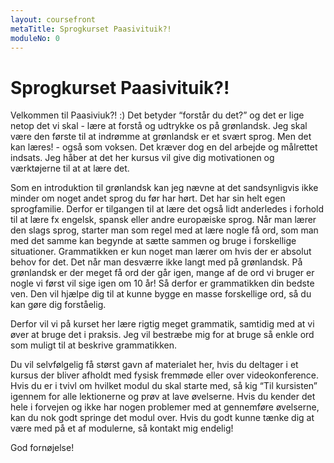 ```yaml
---
layout: coursefront
metaTitle: Sprogkurset Paasivituik?!
moduleNo: 0
---
```

# Sprogkurset Paasivituik?!

Velkommen til Paasiviuk?! :) Det betyder “forstår du det?” og det er lige netop det vi skal - lære at forstå og udtrykke os på grønlandsk. Jeg skal være den første til at indrømme at grønlandsk er et svært sprog. Men det kan læres! - også som voksen. Det kræver dog en del arbejde og målrettet indsats. Jeg håber at det her kursus vil give dig motivationen og værktøjerne til at at lære det.

Som en introduktion til grønlandsk kan jeg nævne at det sandsynligvis ikke minder om noget andet sprog du før har hørt. Det har sin helt egen sprogfamilie. Derfor er tilgangen til at lære det også lidt anderledes i forhold til at lære fx engelsk, spansk eller andre europæiske sprog. Når man lærer den slags sprog, starter man som regel med at lære nogle få ord, som man med det samme kan begynde at sætte sammen og bruge i forskellige situationer. Grammatikken er kun noget man lærer om hvis der er absolut behov for det. Det når man desværre ikke langt med på grønlandsk. På grønlandsk er der meget få ord der går igen, mange af de ord vi bruger er nogle vi først vil sige igen om 10 år! Så derfor er grammatikken din bedste ven. Den vil hjælpe dig til at kunne bygge en masse forskellige ord, så du kan gøre dig forståelig.

Derfor vil vi på kurset her lære rigtig meget grammatik, samtidig med at vi øver at bruge det i praksis. Jeg vil bestræbe mig for at bruge så enkle ord som muligt til at beskrive grammatikken.

Du vil selvfølgelig få størst gavn af materialet her, hvis du deltager i et kursus der bliver afholdt med fysisk fremmøde eller over videokonference. Hvis du er i tvivl om hvilket modul du skal starte med, så kig “Til kursisten” igennem for alle lektionerne og prøv at lave øvelserne. Hvis du kender det hele i forvejen og ikke har nogen problemer med at gennemføre øvelserne, kan du nok godt springe det modul over. Hvis du godt kunne tænke dig at være med på et af modulerne, så kontakt mig endelig!

God fornøjelse!
